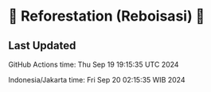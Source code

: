 
# 🌳 Reforestation (Reboisasi) 🌲

## Last Updated

GitHub Actions time: Thu Sep 19 19:15:35 UTC 2024

Indonesia/Jakarta time: Fri Sep 20 02:15:35 WIB 2024

